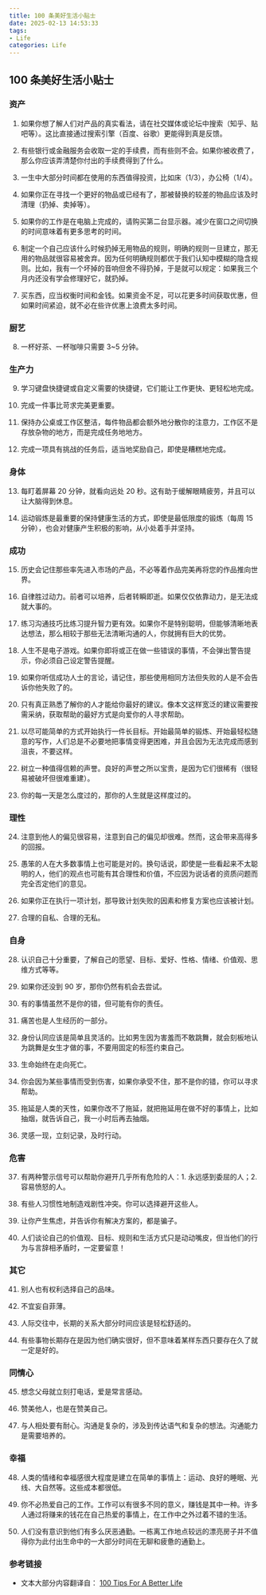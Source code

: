```yaml
---
title: 100 条美好生活小贴士
date: 2025-02-13 14:53:33
tags:
- Life
categories: Life
---
```


## 100 条美好生活小贴士

### 资产

1. 如果你想了解人们对产品的真实看法，请在社交媒体或论坛中搜索（知乎、贴吧等）。这比直接通过搜索引擎（百度、谷歌）更能得到真是反馈。

2. 有些银行或金融服务会收取一定的手续费，而有些则不会。如果你被收费了，那么你应该弄清楚你付出的手续费得到了什么。

3. 一生中大部分时间都在使用的东西值得投资，比如床（1/3），办公椅（1/4）。

4. 如果你正在寻找一个更好的物品或已经有了，那被替换的较差的物品应该及时清理（扔掉、卖掉等）。

5. 如果你的工作是在电脑上完成的，请购买第二台显示器。减少在窗口之间切换的时间意味着有更多思考的时间。

6. 制定一个自己应该什么时候扔掉无用物品的规则，明确的规则一旦建立，那无用的物品就很容易被舍弃。因为任何明确规则都优于我们认知中模糊的隐含规则。比如，我有一个坏掉的音响但舍不得扔掉，于是就可以规定：如果我三个月内还没有学会修理好它，就扔掉。

7. 买东西，应当权衡时间和金钱。如果资金不足，可以花更多时间获取优惠，但如果时间紧迫，就不必在些许优惠上浪费太多时间。

### 厨艺

8. 一杯好茶、一杯咖啡只需要 3~5 分钟。

### 生产力

9. 学习键盘快捷键或自定义需要的快捷键，它们能让工作更快、更轻松地完成。

10. 完成一件事比苛求完美更重要。

11. 保持办公桌或工作区整洁，每件物品都会额外地分散你的注意力，工作区不是存放杂物的地方，而是完成任务地地方。

12. 完成一项具有挑战的任务后，适当地奖励自己，即使是糟糕地完成。

### 身体

13. 每盯着屏幕 20 分钟，就看向远处 20 秒。这有助于缓解眼睛疲劳，并且可以让大脑得到休息。

14. 运动锻炼是最重要的保持健康生活的方式，即使是最低限度的锻炼（每周 15 分钟），也会对健康产生积极的影响，从小处着手并坚持。

### 成功

15. 历史会记住那些率先进入市场的产品，不必等着作品完美再将您的作品推向世界。

16. 自律胜过动力。前者可以培养，后者转瞬即逝。如果仅仅依靠动力，是无法成就大事的。

17. 练习沟通技巧比练习提升智力更有效。如果你不是特别聪明，但能够清晰地表达想法，那么相较于那些无法清晰沟通的人，你就拥有巨大的优势。

18. 人生不是电子游戏。如果你即将或正在做一些错误的事情，不会弹出警告提示，你必须自己设定警告提醒。

19. 如果你听信成功人士的言论，请记住，那些使用相同方法但失败的人是不会告诉你他失败了的。

20. 只有真正熟悉了解你的人才能给你最好的建议。像本文这样宽泛的建议需要按需采纳，获取帮助的最好方式是向爱你的人寻求帮助。

21. 以尽可能简单的方式开始执行一件长目标。开始最简单的锻炼、开始最轻松随意的写作，人们总是不必要地把事情变得更困难，并且会因为无法完成而感到沮丧，不要这样。

22. 树立一种值得信赖的声誉。良好的声誉之所以宝贵，是因为它们很稀有（很轻易被破坏但很难重建）。

23. 你的每一天是怎么度过的，那你的人生就是这样度过的。

### 理性

24. 注意到他人的偏见很容易，注意到自己的偏见却很难。然而，这会带来高得多的回报。

25. 愚笨的人在大多数事情上也可能是对的。换句话说，即使是一些看起来不太聪明的人，他们的观点也可能有其合理性和价值，不应因为说话者的资质问题而完全否定他们的意见。

26. 如果你正在执行一项计划，那导致计划失败的因素和修复方案也应该被计划。

27. 合理的自私、合理的无私。

### 自身

28. 认识自己十分重要，了解自己的愿望、目标、爱好、性格、情绪、价值观、思维方式等等。

29. 如果你还没到 90 岁，那你仍然有机会去尝试。

30. 有的事情虽然不是你的错，但可能有你的责任。

31. 痛苦也是人生经历的一部分。

32. 身份认同应该是简单且灵活的。比如男生因为害羞而不敢跳舞，就会刻板地认为跳舞是女生才做的事，不要用固定的标签约束自己。

33. 生命始终在走向死亡。

34. 你会因为某些事情而受到伤害，如果你承受不住，那不是你的错，你可以寻求帮助。

35. 拖延是人类的天性，如果你改不了拖延，就把拖延用在做不好的事情上，比如抽烟，就告诉自己，我一小时后再去抽烟。

36. 灵感一现，立刻记录，及时行动。

### 危害

37. 有两种警示信号可以帮助你避开几乎所有危险的人：1. 永远感到委屈的人；2. 容易愤怒的人。

38. 有些人习惯性地制造戏剧性冲突。你可以选择避开这些人。

39. 让你产生焦虑，并告诉你有解决方案的，都是骗子。

40. 人们谈论自己的价值观、目标、规则和生活方式只是动动嘴皮，但当他们的行为与言辞相矛盾时，一定要留意！

### 其它

41. 别人也有权利选择自己的品味。

42. 不宜妄自菲薄。

43. 人际交往中，长期的关系大部分时间应该是轻松舒适的。

44. 有些事物长期存在是因为他们确实很好，但不意味着某样东西只要存在久了就一定是好的。

### 同情心

45. 想念父母就立刻打电话，爱是常言感动。

46. 赞美他人，也是在赞美自己。

47. 与人相处要有耐心。沟通是复杂的，涉及到传达语气和复杂的想法。沟通能力是需要培养的。

### 幸福

48. 人类的情绪和幸福感很大程度是建立在简单的事情上：运动、良好的睡眠、光线、大自然等。这些成本都很低。

49. 你不必热爱自己的工作。工作可以有很多不同的意义，赚钱是其中一种。许多人通过将赚来的钱花在自己热爱的事情上，在工作中之外过着不错的生活。

50. 人们没有意识到他们有多么厌恶通勤。一栋离工作地点较远的漂亮房子并不值得你为此付出生命中的一大部分时间在无聊和疲惫的通勤上。

### 参考链接
- 文本大部分内容翻译自： [100 Tips For A Better Life](https://ideopunk.com/blog/tipsforabetterlife)

